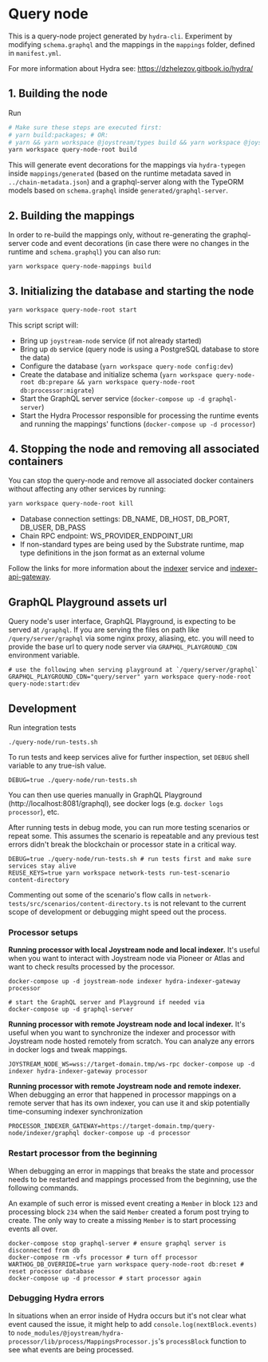 # Query node

This is a query-node project generated by `hydra-cli`. Experiment by modifying `schema.graphql` and the mappings in the `mappings` folder, defined in `manifest.yml`.

For more information about Hydra see: https://dzhelezov.gitbook.io/hydra/

## 1. Building the node

Run

```bash
# Make sure these steps are executed first:
# yarn build:packages; # OR:
# yarn && yarn workspace @joystream/types build && yarn workspace @joystream/metadata-protobuf build
yarn workspace query-node-root build
```

This will generate event decorations for the mappings via `hydra-typegen` inside `mappings/generated` (based on the runtime metadata saved in `../chain-metadata.json`) and a graphql-server along with the TypeORM models based on `schema.graphql` inside `generated/graphql-server`.

## 2. Building the mappings

In order to re-build the mappings only, without re-generating the graphql-server code and event decorations (in case there were no changes in the runtime and `schema.graphql`) you can also run:

```bash
yarn workspace query-node-mappings build
```

## 3. Initializing the database and starting the node

```bash
yarn workspace query-node-root start
```

This script script will:
- Bring up `joystream-node` service (if not already started)
- Bring up `db` service (query node is using a PostgreSQL database to store the data)
- Configure the database (`yarn workspace query-node config:dev`)
- Create the database and initialize schema (`yarn workspace query-node-root db:prepare && yarn workspace query-node-root db:processor:migrate`)
- Start the GraphQL server service (`docker-compose up -d graphql-server`)
- Start the Hydra Processor responsible for processing the runtime events and running the mappings' functions (`docker-compose up -d processor`)

## 4. Stopping the node and removing all associated containers

You can stop the query-node and remove all associated docker containers without affecting any other services by running:

```bash
yarn workspace query-node-root kill
```

- Database connection settings: DB_NAME, DB_HOST, DB_PORT, DB_USER, DB_PASS
- Chain RPC endpoint: WS_PROVIDER_ENDPOINT_URI
- If non-standard types are being used by the Substrate runtime, map type definitions in the json format as an external volume

Follow the links for more information about the [indexer](https://github.com/Joystream/hydra/tree/master/packages/hydra-indexer) service and [indexer-api-gateway](https://github.com/Joystream/hydra/tree/master/packages/hydra-indexer-gateway).

## GraphQL Playground assets url
Query node's user interface, GraphQL Playground, is expecting to be served at `/graphql`. 
If you are serving the files on path like `/query/server/graphql` via some nginx proxy, aliasing, etc. you will need to provide
the base url to query node server via `GRAPHQL_PLAYGROUND_CDN` environment variable.

```
# use the following when serving playground at `/query/server/graphql`
GRAPHQL_PLAYGROUND_CDN="query/server" yarn workspace query-node-root query-node:start:dev 
```
## Development

Run integration tests
```
./query-node/run-tests.sh
```

To run tests and keep services alive for further inspection, set `DEBUG` shell variable to any true-ish value.
```
DEBUG=true ./query-node/run-tests.sh
```
You can then use queries manually in GraphQL Playground (http://localhost:8081/graphql),
see docker logs (e.g. `docker logs processor`), etc.

After running tests in debug mode, you can run more testing scenarios or repeat some.
This assumes the scenario is repeatable and any previous test errors didn't break
the blockchain or processor state in a critical way.
```
DEBUG=true ./query-node/run-tests.sh # run tests first and make sure services stay alive
REUSE_KEYS=true yarn workspace network-tests run-test-scenario content-directory
```

Commenting out some of the scenario's flow calls in `network-tests/src/scenarios/content-directory.ts` is not relevant to the current
scope of development or debugging might speed out the process.

### Processor setups
**Running processor with local Joystream node and local indexer.**
It's useful when you want to interact with Joystream node via Pioneer or Atlas and want to check results
processed by the processor.
```
docker-compose up -d joystream-node indexer hydra-indexer-gateway processor

# start the GraphQL server and Playground if needed via
docker-compose up -d graphql-server
```

**Running processor with remote Joystream node and local indexer.**
It's useful when you want to synchronize the indexer and processor with Joystream node hosted remotely from scratch.
You can analyze any errors in docker logs and tweak mappings.
```
JOYSTREAM_NODE_WS=wss://target-domain.tmp/ws-rpc docker-compose up -d indexer hydra-indexer-gateway processor
```

**Running processor with remote Joystream node and remote indexer.**
When debugging an error that happened in processor mappings on a remote server that has its own indexer, you can use it
and skip potentially time-consuming indexer synchronization
```
PROCESSOR_INDEXER_GATEWAY=https://target-domain.tmp/query-node/indexer/graphql docker-compose up -d processor
```

### Restart processor from the beginning
When debugging an error in mappings that breaks the state and processor needs to be restarted
and mappings processed from the beginning, use the following commands.

An example of such error is missed event creating a `Member` in block `123` and processing block `234`
when the said `Member` created a forum post trying to create. The only way to create a missing `Member`
is to start processing events all over.

```
docker-compose stop graphql-server # ensure graphql server is disconnected from db
docker-compose rm -vfs processor # turn off processor
WARTHOG_DB_OVERRIDE=true yarn workspace query-node-root db:reset # reset processor database
docker-compose up -d processor # start processor again
```

### Debugging Hydra errors
In situations when an error inside of Hydra occurs but it's not clear what event caused the issue,
it might help to add `console.log(nextBlock.events)` to
`node_modules/@joystream/hydra-processor/lib/process/MappingsProcessor.js`'s `processBlock` function
to see what events are being processed.
